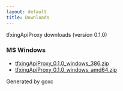 ```yaml
---
layout: default
title: Downloads
---
```


tfxingApiProxy downloads (version 0.1.0)

### MS Windows

 * [tfxingApiProxy\_0.1.0\_windows\_386.zip](tfxingApiProxy_0.1.0_windows_386.zip)
 * [tfxingApiProxy\_0.1.0\_windows\_amd64.zip](tfxingApiProxy_0.1.0_windows_amd64.zip)



Generated by goxc